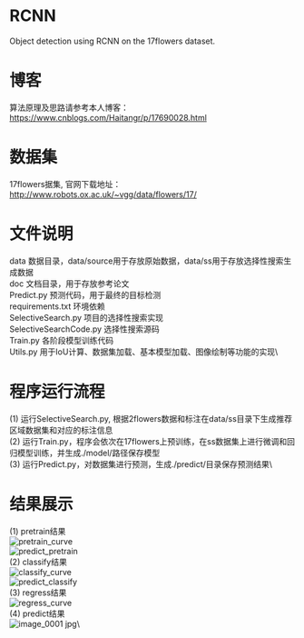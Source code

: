 # RCNN
Object detection using RCNN on the 17flowers dataset.

# 博客
算法原理及思路请参考本人博客：https://www.cnblogs.com/Haitangr/p/17690028.html

# 数据集
17flowers据集, 官网下载地址：http://www.robots.ox.ac.uk/~vgg/data/flowers/17/

# 文件说明
data						        数据目录，data/source用于存放原始数据，data/ss用于存放选择性搜索生成数据\
doc							        文档目录，用于存放参考论文\
Predict.py					    预测代码，用于最终的目标检测\
requirements.txt			  环境依赖\
SelectiveSearch.py			项目的选择性搜索实现\
SelectiveSearchCode.py	选择性搜索源码\
Train.py					      各阶段模型训练代码\
Utils.py					      用于IoU计算、数据集加载、基本模型加载、图像绘制等功能的实现\

# 程序运行流程
(1) 运行SelectiveSearch.py, 根据2flowers数据和标注在data/ss目录下生成推荐区域数据集和对应的标注信息\
(2) 运行Train.py，程序会依次在17flowers上预训练，在ss数据集上进行微调和回归模型训练，并生成./model/路径保存模型\
(3) 运行Predict.py，对数据集进行预测，生成./predict/目录保存预测结果\

# 结果展示
(1) pretrain结果\
![pretrain_curve](https://github.com/jchsun1/RCNN/assets/127655914/e24db6c8-fd83-4396-8d0e-92f64378a533)\
![predict_pretrain](https://github.com/jchsun1/RCNN/assets/127655914/0b06db6e-b1d5-48e3-a6b1-c4c902212110)\
(2) classify结果\
![classify_curve](https://github.com/jchsun1/RCNN/assets/127655914/7924722e-08fb-4941-a3f4-ad401293485b)\
![predict_classify](https://github.com/jchsun1/RCNN/assets/127655914/6c734d3f-8cd7-4891-b09c-fc34c928ad8c)\
(3) regress结果\
![regress_curve](https://github.com/jchsun1/RCNN/assets/127655914/6df892f8-7196-4d23-922d-c6831e299ba3)\
(4) predict结果\
![image_0001 jpg](https://github.com/jchsun1/RCNN/assets/127655914/a84ff3df-306d-4220-82d6-6ecb2d2303cd)\

